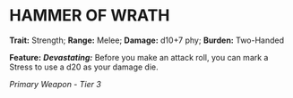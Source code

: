 # HAMMER OF WRATH

**Trait:** Strength; **Range:** Melee; **Damage:** d10+7 phy; **Burden:** Two-Handed

**Feature:** ***Devastating:*** Before you make an attack roll, you can mark a Stress to use a d20 as your damage die.

*Primary Weapon - Tier 3*